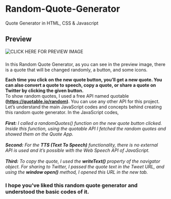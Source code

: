 # Random-Quote-Generator
Quote Generator in HTML, CSS &amp; Javascript

## Preview
![**CLICK HERE FOR PREVIEW IMAGE**](https://github.com/prachit082/Random-Quote-Generator/tree/main/assets/Screenshot.jpg)

###
 In this Random Quote Generator, as you can see in the preview image, there is a quote that will be changed randomly, a button, and some icons.
 
 __Each time you click on the new quote button, you’ll get a new quote. You can also convert a quote to speech, copy a quote, or share a quote on Twitter by clicking the given button.__
<br>
To show random quotes, I used a free API named quotable **(https://quotable.io/random)**. You can use any other API for this project.
Let’s understand the main JavaScript codes and concepts behind creating this random quote generator. In the JavaScript codes,
<br><br>
***First:***  *I called a randomQuotes() function on the new quote button clicked. Inside this function, using the quotable API I fetched the random quotes and showed them on the Quote App.*
<br><br>
***Second:***  *For the **TTS (Text To Speech)** functionality, there is no external API is used and it’s possible with the Web Speech API of JavaScript.*
<br><br>
***Third:***   *To copy the quote, I used the **writeText()** property of the navigator object. For sharing to Twitter, I passed the quote text in the Tweet URL, and using the **window open()** method, I opened this URL in the new tab.*

### I hope you’ve liked this random quote generator and understood the basic codes of it. 

